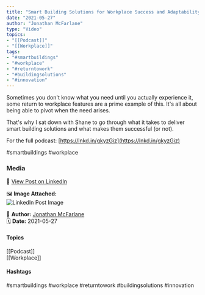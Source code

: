 ```yaml
---
title: "Smart Building Solutions for Workplace Success and Adaptability"  
date: "2021-05-27"  
author: "Jonathan McFarlane"  
type: "Video"  
topics:  
- "[[Podcast]]"  
- "[[Workplace]]"   
tags:  
- "#smartbuildings"  
- "#workplace"  
- "#returntowork"  
- "#buildingsolutions"  
- "#innovation"  
---
```

Sometimes you don't know what you need until you actually experience it, some return to workplace features are a prime example of this. It's all about being able to pivot when the need arises.

That's why I sat down with Shane to go through what it takes to deliver smart building solutions and what makes them successful (or not).

For the full podcast: [https://lnkd.in/gkyzGiz](https://lnkd.in/gkyzGiz)

#smartbuildings #workplace

### Media

🔗 [View Post on LinkedIn](https://www.linkedin.com/feed/update/urn:li:activity:6803808201499389953)  
  
🖼 **Image Attached:**  
![LinkedIn Post Image](https://media.licdn.com/dms/image/v2/C5605AQGFI_DfbXbPDA/feedshare-thumbnail_720_1280/feedshare-thumbnail_720_1280/0/1622154196734?e=1742263200&v=beta&t=Iz-GJTtT2rSADmo23fvJvt_4GWxKg9yYfm_MfCIe5GI)  
  
👤 **Author:** [Jonathan McFarlane](https://www.linkedin.com/in/jonathanmcfarlane/)  
🗓️ **Date:** 2021-05-27

#### Topics

[[Podcast]]  
[[Workplace]]  

#### Hashtags

#smartbuildings #workplace #returntowork #buildingsolutions #innovation